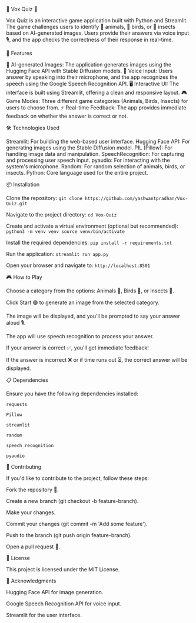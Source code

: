 🎉 Vox Quiz 🎉

Vox Quiz is an interactive game application built with Python and Streamlit. The game challenges users to identify 🐾 animals, 🦜 birds, or 🦋 insects based on AI-generated images. Users provide their answers via voice input 🎙️, and the app checks the correctness of their response in real-time.

🚀 Features

🎨 AI-generated Images: The application generates images using the Hugging Face API with Stable Diffusion models.
🎤 Voice Input: Users answer by speaking into their microphone, and the app recognizes the speech using the Google Speech Recognition API.
🖥️ Interactive UI: The interface is built using Streamlit, offering a clean and responsive layout.
🎮 Game Modes: Three different game categories (Animals, Birds, Insects) for users to choose from.
⚡ Real-time Feedback: The app provides immediate feedback on whether the answer is correct or not.

🛠️ Technologies Used

Streamlit: For building the web-based user interface.
Hugging Face API: For generating images using the Stable Diffusion model.
PIL (Pillow): For handling image data and manipulation.
SpeechRecognition: For capturing and processing user speech input.
pyaudio: For interacting with the system's microphone.
Random: For random selection of animals, birds, or insects.
Python: Core language used for the entire project.

📦 Installation

Clone the repository:
`git clone https://github.com/yashwantpradhan/Vox-Quiz.git`

Navigate to the project directory:
`cd Vox-Quiz`

Create and activate a virtual environment (optional but recommended):
`python3 -m venv venv source venv/bin/activate`

Install the required dependencies:
`pip install -r requirements.txt`

Run the application:
`streamlit run app.py`

Open your browser and navigate to:
`http://localhost:8501`



🎮 How to Play

Choose a category from the options: Animals 🐯, Birds 🦅, or Insects 🐜.

Click Start 🟢 to generate an image from the selected category.

The image will be displayed, and you’ll be prompted to say your answer aloud 🎙️.

The app will use speech recognition to process your answer.

If your answer is correct ✅, you'll get immediate feedback!

If the answer is incorrect ❌ or if time runs out ⏳, the correct answer will be displayed.

📋 Dependencies

Ensure you have the following dependencies installed:

`requests`

`Pillow`

`streamlit`

`random`

`speech_recognition`

`pyaudio`


🤝 Contributing


If you'd like to contribute to the project, follow these steps:

Fork the repository 🍴.

Create a new branch (git checkout -b feature-branch).

Make your changes.

Commit your changes (git commit -m 'Add some feature').

Push to the branch (git push origin feature-branch).

Open a pull request 🔄.

📜 License

This project is licensed under the MIT License.

🎉 Acknowledgments

Hugging Face API for image generation.

Google Speech Recognition API for voice input.

Streamlit for the user interface.

